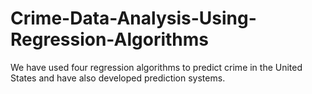 # Crime-Data-Analysis-Using-Regression-Algorithms
We have used four regression algorithms to predict crime in the United States and have also developed prediction systems.
